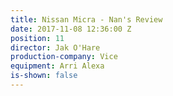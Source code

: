 ```yaml
---
title: Nissan Micra - Nan's Review
date: 2017-11-08 12:36:00 Z
position: 11
director: Jak O'Hare
production-company: Vice
equipment: Arri Alexa
is-shown: false
---
```



